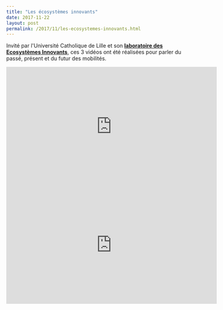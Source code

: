 ```yaml
---
title: "Les écosystèmes innovants"
date: 2017-11-22
layout: post
permalink: /2017/11/les-ecosystemes-innovants.html
---
```


Invité par l'Université Catholique de Lille et son <a href="http://www.univ-catholille.fr/ebooks/ecosystemes%20innovants/index.html" target="_blank" rel="noopener"><strong>laboratoire des Ecosystèmes Innovants</strong></a>, ces 3 vidéos ont été réalisées pour parler du passé, présent et du futur des mobilités.

<iframe width="560" height="315" src="https://www.youtube.com/embed/pqW8ctJxIiE" frameborder="0" allowfullscreen></iframe>

<iframe width="560" height="315" src="https://www.youtube.com/embed/dSIdmOdLtBY" frameborder="0" allowfullscreen></iframe>